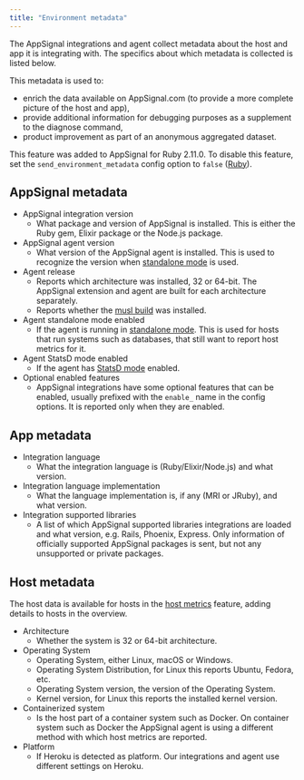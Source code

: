 ```yaml
---
title: "Environment metadata"
---
```


The AppSignal integrations and agent collect metadata about the host and app it is integrating with. The specifics about which metadata is collected is listed below.

This metadata is used to:

- enrich the data available on AppSignal.com (to provide a more complete picture of the host and app),
- provide additional information for debugging purposes as a supplement to the diagnose command,
- product improvement as part of an anonymous aggregated dataset.

This feature was added to AppSignal for Ruby 2.11.0. To disable this feature, set the `send_environment_metadata` config option to `false` ([Ruby](/ruby/configuration/options.html#option-send_environment_metadata)).

## AppSignal metadata

- AppSignal integration version
    - What package and version of AppSignal is installed. This is either the Ruby gem, Elixir package or the Node.js package.
- AppSignal agent version
    - What version of the AppSignal agent is installed. This is used to recognize the version when [standalone mode] is used.
- Agent release
    - Reports which architecture was installed, 32 or 64-bit. The AppSignal extension and agent are built for each architecture separately.
    - Reports whether the [musl build](/support/operating-systems.html#supported-versions) was installed.
- Agent standalone mode enabled
    - If the agent is running in [standalone mode]. This is used for hosts that run systems such as databases, that still want to report host metrics for it.
- Agent StatsD mode enabled
    - If the agent has [StatsD mode] enabled.
- Optional enabled features
    - AppSignal integrations have some optional features that can be enabled, usually prefixed with the `enable_` name in the config options. It is reported only when they are enabled.

## App metadata

- Integration language
    - What the integration language is (Ruby/Elixir/Node.js) and what version.
- Integration language implementation
    - What the language implementation is, if any (MRI or JRuby), and what version.
- Integration supported libraries
    - A list of which AppSignal supported libraries integrations are loaded and what version, e.g. Rails, Phoenix, Express. Only information of officially supported AppSignal packages is sent, but not any unsupported or private packages.

## Host metadata

The host data is available for hosts in the [host metrics] feature, adding details to hosts in the overview.

- Architecture
    - Whether the system is 32 or 64-bit architecture.
- Operating System
    - Operating System, either Linux, macOS or Windows.
    - Operating System Distribution, for Linux this reports Ubuntu, Fedora, etc.
    - Operating System version, the version of the Operating System.
    - Kernel version, for Linux this reports the installed kernel version.
- Containerized system
    - Is the host part of a container system such as Docker. On container system such as Docker the AppSignal agent is using a different method with which host metrics are reported.
- Platform
    - If Heroku is detected as platform. Our integrations and agent use different settings on Heroku.

[standalone mode]: /standalone-agent/installation.html
[statsd mode]: /standalone-agent/statsd.html
[host metrics]: /metrics/host.html

